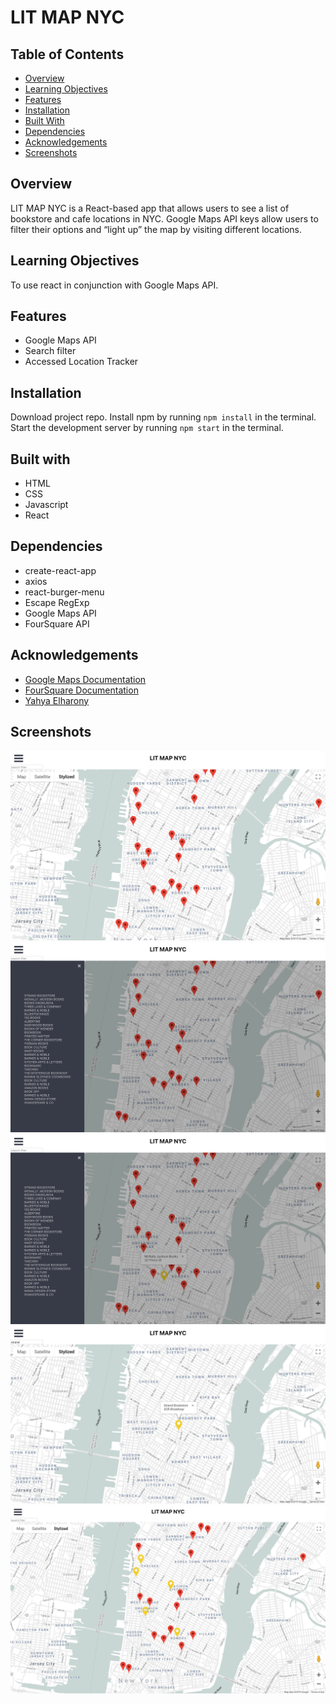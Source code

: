 # LIT MAP NYC

## Table of Contents

* [Overview](#overview)
* [Learning Objectives](#learning-objectives)
* [Features](#features)
* [Installation](#installation)
* [Built With](#built-with)
* [Dependencies](#dependencies)
* [Acknowledgements](#acknowledgements)
* [Screenshots](#screenshots)

## Overview

LIT MAP NYC is a React-based app that allows users to see a list of bookstore and cafe locations in NYC. Google Maps API keys allow users to filter their options and “light up” the map by visiting different locations.

## Learning Objectives

To use react in conjunction with Google Maps API.

## Features

* Google Maps API
* Search filter
* Accessed Location Tracker

## Installation

Download project repo. Install npm by running `npm install` in the terminal. Start the development server by running `npm start` in the terminal.

## Built with

* HTML
* CSS
* Javascript
* React

## Dependencies

* create-react-app
* axios
* react-burger-menu
* Escape RegExp
* Google Maps API
* FourSquare API

## Acknowledgements

* [Google Maps Documentation](https://developers.google.com/maps/documentation/)
* [FourSquare Documentation](https://developer.foursquare.com)
* [Yahya Elharony](https://www.youtube.com/channel/UCcWSbBe_s-T_gZRnqFbtyIA)

## Screenshots

![screenshot](https://github.com/leiacarts/litmap/blob/master/litmap1.png)
![screenshot](https://github.com/leiacarts/litmap/blob/master/litmap2.png)
![screenshot](https://github.com/leiacarts/litmap/blob/master/litmap3.png)
![screenshot](https://github.com/leiacarts/litmap/blob/master/litmap4.png)
![screenshot](https://github.com/leiacarts/litmap/blob/master/litmap5.png)

